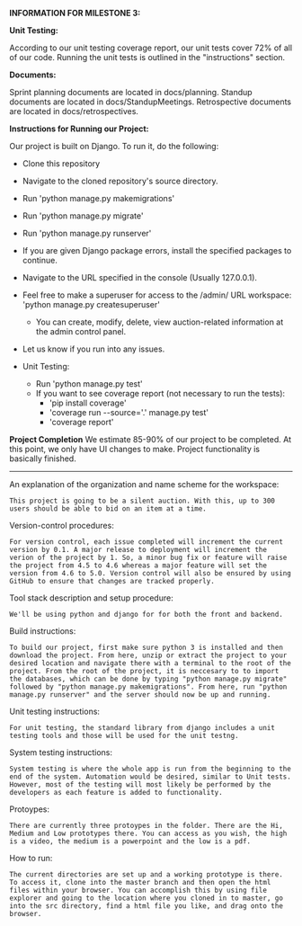**INFORMATION FOR MILESTONE 3:**

__Unit Testing:__

According to our unit testing coverage report, our unit tests cover 72% of all of our code. Running the unit tests is outlined in the "instructions" section.


__Documents:__

Sprint planning documents are located in docs/planning.
Standup documents are located in docs/StandupMeetings. 
Retrospective documents are located in docs/retrospectives.

__Instructions for Running our Project:__

Our project is built on Django. To run it, do the following:
* Clone this repository
* Navigate to the cloned repository's source directory.
* Run 'python manage.py makemigrations'
* Run 'python manage.py migrate'
* Run 'python manage.py runserver'
* If you are given Django package errors, install the specified packages to continue.
* Navigate to the URL specified in the console (Usually 127.0.0.1).
* Feel free to make a superuser for access to the /admin/ URL workspace: 'python manage.py createsuperuser'
    * You can create, modify, delete, view auction-related information at the admin control panel.
* Let us know if you run into any issues.

* Unit Testing:
    * Run 'python manage.py test'
    * If you want to see coverage report (not necessary to run the tests):
        * 'pip install coverage'
        * 'coverage run --source='.' manage.py test'
        * 'coverage report'


__Project Completion__
We estimate 85-90% of our project to be completed. At this point, we only have UI changes to make. Project functionality is basically finished.


----------


An explanation of the organization and name scheme for the workspace:

    This project is going to be a silent auction. With this, up to 300 users should be able to bid on an item at a time. 

Version-control procedures:

    For version control, each issue completed will increment the current version by 0.1. A major release to deployment will increment the verion of the project by 1. So, a minor bug fix or feature will raise the project from 4.5 to 4.6 whereas a major feature will set the version from 4.6 to 5.0. Version control will also be ensured by using GitHub to ensure that changes are tracked properly.

Tool stack description and setup procedure:

    We'll be using python and django for for both the front and backend. 

Build instructions:

    To build our project, first make sure python 3 is installed and then download the project. From here, unzip or extract the project to your desired location and navigate there with a terminal to the root of the project. From the root of the project, it is neccesary to to import the databases, which can be done by typing "python manage.py migrate" followed by "python manage.py makemigrations". From here, run "python manage.py runserver" and the server should now be up and running.

Unit testing instructions:

    For unit testing, the standard library from django includes a unit testing tools and those will be used for the unit testng.

System testing instructions:

    System testing is where the whole app is run from the beginning to the end of the system. Automation would be desired, similar to Unit tests. However, most of the testing will most likely be performed by the developers as each feature is added to functionality.

Protoypes:

    There are currently three protoypes in the folder. There are the Hi, Medium and Low prototypes there. You can access as you wish, the high is a video, the medium is a powerpoint and the low is a pdf.

How to run:

    The current directories are set up and a working prototype is there. To access it, clone into the master branch and then open the html files within your browser. You can accomplish this by using file explorer and going to the location where you cloned in to master, go into the src directory, find a html file you like, and drag onto the browser.